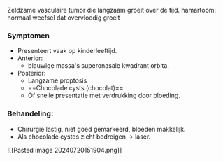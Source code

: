 Zeldzame vasculaire tumor die langzaam groeit over de tijd.
hamartoom: normaal weefsel dat overvloedig groeit
### Symptomen
- Presenteert vaak op kinderleeftijd.
- Anterior:
    - blauwige massa's superonasale kwadrant orbita.
- Posterior:
    - Langzame proptosis
    - ==Chocolade cysts (chocolat)==
    - Of snelle presentatie met verdrukking door bloeding.

### Behandeling:
- Chirurgie lastig, niet goed gemarkeerd, bloeden makkelijk.
- Als chocolade cystes zicht bedreigen -> laser.

![[Pasted image 20240720151904.png]]